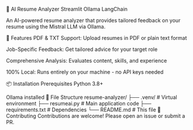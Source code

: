📝 AI Resume Analyzer
Streamlit
Ollama
LangChain

An AI-powered resume analyzer that provides tailored feedback on your resume using the Mistral LLM via Ollama.

🚀 Features
PDF & TXT Support: Upload resumes in PDF or plain text format

Job-Specific Feedback: Get tailored advice for your target role

Comprehensive Analysis: Evaluates content, skills, and experience

100% Local: Runs entirely on your machine - no API keys needed

📦 Installation
Prerequisites
Python 3.8+

Ollama installed
📂 File Structure
resume-analyzer/
├── .venv/               # Virtual environment
├── resumeai.py          # Main application code
├── requirements.txt     # Dependencies
└── README.md            # This file
🤝 Contributing
Contributions are welcome! Please open an issue or submit a PR.

